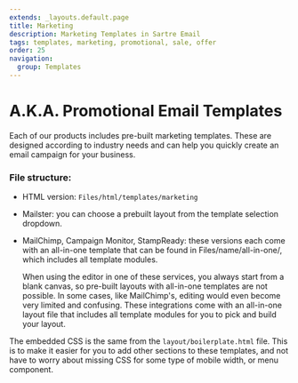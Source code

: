```yaml
---
extends: _layouts.default.page
title: Marketing
description: Marketing Templates in Sartre Email
tags: templates, marketing, promotional, sale, offer
order: 25
navigation:
  group: Templates
---
```


# A.K.A. Promotional Email Templates

Each of our products includes pre-built marketing templates. These are designed according to industry needs and can help you quickly create an email campaign for your business.

### File structure:

- HTML version: `Files/html/templates/marketing`
- Mailster: you can choose a prebuilt layout from the template selection dropdown.
- MailChimp, Campaign Monitor, StampReady: these versions each come with an all-in-one template that can be found in Files/name/all-in-one/, which includes all template modules.

    When using the editor in one of these services, you always start from a blank canvas, so pre-built layouts with all-in-one templates are not possible. In some cases, like MailChimp's, editing would even become very limited and confusing. These integrations come with an all-in-one layout file that includes all template modules for you to pick and build your layout.

The embedded CSS is the same from the `layout/boilerplate.html` file. This is to make it easier for you to add other sections to these templates, and not have to worry about missing CSS for some type of mobile width, or menu component.
